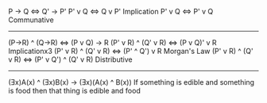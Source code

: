 P -> Q <=> Q' -> P'
P' v Q <=> Q v P'	    Implication
P' v Q <=> P' v Q	    Communative

---------------------------------------------------------------------
(P->R) ^ (Q->R) 	<=> (P v Q) -> R
(P' v R) ^ (Q' v R) <=> (P v Q)' v R				    	Implicationx3
(P' v R) ^ (Q' v R) <=> (P' ^ Q') v R					    Morgan's Law
(P' v R) ^ (Q' v R) <=> (P' v Q') ^ (Q' v R)			Distributive

---------------------------------------------------------------------
(Ǝx)A(x) ^ (Ǝx)B(x) -> (Ǝx)(A(x) ^ B(x))
If something is edible and something is food then that thing is edible and food 
